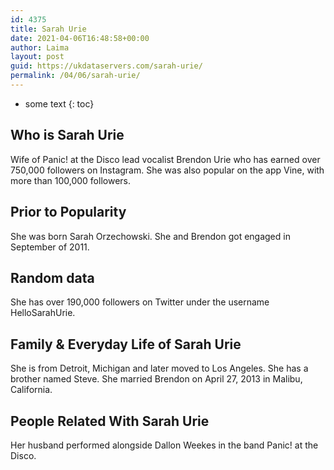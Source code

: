```yaml
---
id: 4375
title: Sarah Urie
date: 2021-04-06T16:48:58+00:00
author: Laima
layout: post
guid: https://ukdataservers.com/sarah-urie/
permalink: /04/06/sarah-urie/
---
```


* some text
{: toc}


## Who is Sarah Urie
                  
                  
                  
Wife of Panic! at the Disco lead vocalist Brendon Urie who has earned over 750,000 followers on Instagram. She was also popular on the app Vine, with more than 100,000 followers. 
                  
              
            
              
            
                
                
                
## Prior to Popularity
                  
                  
                  
She was born Sarah Orzechowski. She and Brendon got engaged in September of 2011. 
                  
              
            
              
            
                
                
                
## Random data
                  
                  
                  
She has over 190,000 followers on Twitter under the username HelloSarahUrie. 
                  
              
            
              
            
                
                
                
## Family & Everyday Life of Sarah Urie
                  
                  
                  
She is from Detroit, Michigan and later moved to Los Angeles. She has a brother named Steve. She married Brendon on April 27, 2013 in Malibu, California.
                  
              
            
              
            
                
                
                
## People Related With Sarah Urie
                  
                  
                  
Her husband performed alongside Dallon Weekes in the band Panic! at the Disco. 
                  
              
            
              
            
                
              
            
              
              
            
            
              
            
          
          
          